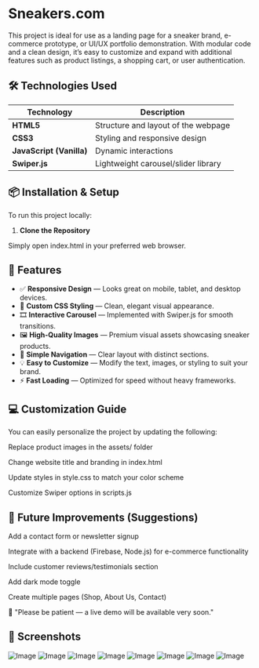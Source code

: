 # Sneakers.com
This project is ideal for use as a landing page for a sneaker brand, e-commerce prototype, or UI/UX portfolio demonstration. With modular code and a clean design, it’s easy to customize and expand with additional features such as product listings, a shopping cart, or user authentication.

## 🛠️ Technologies Used

| Technology | Description |
|------------|-------------|
| **HTML5** | Structure and layout of the webpage |
| **CSS3** | Styling and responsive design |
| **JavaScript (Vanilla)** | Dynamic interactions |
| **Swiper.js** | Lightweight carousel/slider library |

## 📦 Installation & Setup

To run this project locally:

1. **Clone the Repository**

Simply open index.html in your preferred web browser.

## 🚀 Features

- ✅ **Responsive Design** — Looks great on mobile, tablet, and desktop devices.
- 🎨 **Custom CSS Styling** — Clean, elegant visual appearance.
- 🎞️ **Interactive Carousel** — Implemented with Swiper.js for smooth transitions.
- 🖼️ **High-Quality Images** — Premium visual assets showcasing sneaker products.
- 🧭 **Simple Navigation** — Clear layout with distinct sections.
- 💡 **Easy to Customize** — Modify the text, images, or styling to suit your brand.
- ⚡ **Fast Loading** — Optimized for speed without heavy frameworks.


## 💻 Customization Guide
You can easily personalize the project by updating the following:

Replace product images in the assets/ folder

Change website title and branding in index.html

Update styles in style.css to match your color scheme

Customize Swiper options in scripts.js


## 🧪 Future Improvements (Suggestions)
Add a contact form or newsletter signup

Integrate with a backend (Firebase, Node.js) for e-commerce functionality

Include customer reviews/testimonials section

Add dark mode toggle

Create multiple pages (Shop, About Us, Contact)


📢 "Please be patient — a live demo will be available very soon."


## 📸 Screenshots

![Image](https://github.com/user-attachments/assets/72d09c16-4bf2-4aad-a7d0-02af26481747)
![Image](https://github.com/user-attachments/assets/4e117a4b-cf67-4df9-854e-72a5d6f3f8cc)
![Image](https://github.com/user-attachments/assets/5dfdafb8-aa5a-44e3-a943-1638c3d95327)
![Image](https://github.com/user-attachments/assets/ec0f44f6-2106-4a3b-b990-507cca396bfc)
![Image](https://github.com/user-attachments/assets/d68271c3-8bba-4d44-bc7f-e60aa78f6d58)
![Image](https://github.com/user-attachments/assets/b0e8c5df-d1f7-466f-97c7-a945b31df7a3)
![Image](https://github.com/user-attachments/assets/9a493a59-1fbb-4d3a-8e0b-d2a83dca0694)
![Image](https://github.com/user-attachments/assets/161fe39d-204d-454e-bd19-991ff868287d)

